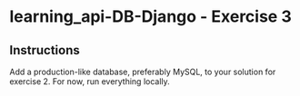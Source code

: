 # learning_api-DB-Django - Exercise 3

## Instructions

Add a production-like database, preferably MySQL, to your solution for exercise 2. For now, run everything locally.